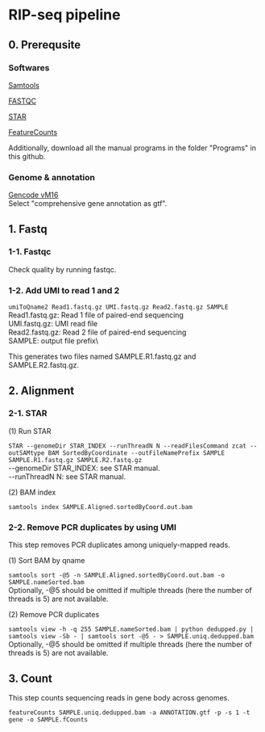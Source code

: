 # RIP-seq pipeline

## 0. Prerequsite

### Softwares
[Samtools](http://www.htslib.org/)

[FASTQC](https://www.bioinformatics.babraham.ac.uk/projects/fastqc/)

[STAR](https://github.com/alexdobin/STAR)

[FeatureCounts](http://subread.sourceforge.net/)

Additionally, download all the manual programs in the folder "Programs" in this github.

### Genome & annotation
[Gencode vM16](https://www.gencodegenes.org/mouse/release_M16.html)\
Select "comprehensive gene annotation as gtf".

## 1. Fastq

### 1-1. Fastqc
Check quality by running fastqc.

### 1-2. Add UMI to read 1 and 2
`umiToQname2 Read1.fastq.gz UMI.fastq.gz Read2.fastq.gz SAMPLE`\
Read1.fastq.gz: Read 1 file of paired-end sequencing\
UMI.fastq.gz: UMI read file\
Read2.fastq.gz: Read 2 file of paired-end sequencing\
SAMPLE: output file prefix\

This generates two files named SAMPLE.R1.fastq.gz and SAMPLE.R2.fastq.gz.

## 2. Alignment

### 2-1. STAR

(1) Run STAR

`STAR --genomeDir STAR_INDEX --runThreadN N --readFilesCommand zcat --outSAMtype BAM SortedByCoordinate --outFileNamePrefix SAMPLE SAMPLE.R1.fastq.gz SAMPLE.R2.fastq.gz`\
--genomeDir STAR_INDEX: see STAR manual.\
--runThreadN N: see STAR manual.

(2) BAM index

`samtools index SAMPLE.Aligned.sortedByCoord.out.bam`

### 2-2. Remove PCR duplicates by using UMI
This step removes PCR duplicates among uniquely-mapped reads.

(1) Sort BAM by qname

`samtools sort -@5 -n SAMPLE.Aligned.sortedByCoord.out.bam -o SAMPLE.nameSorted.bam`\
Optionally, -@5 should be omitted if multiple threads (here the number of threads is 5) are not available.

(2) Remove PCR duplicates 

`samtools view -h -q 255 SAMPLE.nameSorted.bam | python dedupped.py | samtools view -Sb - | samtools sort -@5 - > SAMPLE.uniq.dedupped.bam`\
Optionally, -@5 should be omitted if multiple threads (here the number of threads is 5) are not available.

## 3. Count
This step counts sequencing reads in gene body across genomes.

`featureCounts SAMPLE.uniq.dedupped.bam -a ANNOTATION.gtf -p -s 1 -t gene -o SAMPLE.fCounts`

